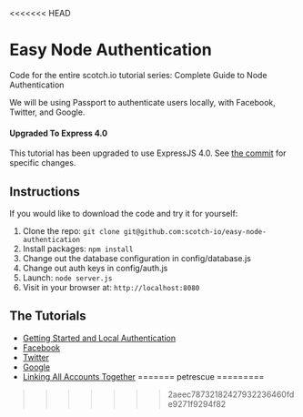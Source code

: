 <<<<<<< HEAD
# Easy Node Authentication

Code for the entire scotch.io tutorial series: Complete Guide to Node Authentication

We will be using Passport to authenticate users locally, with Facebook, Twitter, and Google.

#### Upgraded To Express 4.0
This tutorial has been upgraded to use ExpressJS 4.0. See [the commit](https://github.com/scotch-io/easy-node-authentication/commit/020dea057d5a0664caaeb041b18978237528f9a3) for specific changes.

## Instructions

If you would like to download the code and try it for yourself:

1. Clone the repo: `git clone git@github.com:scotch-io/easy-node-authentication`
2. Install packages: `npm install`
3. Change out the database configuration in config/database.js
4. Change out auth keys in config/auth.js
5. Launch: `node server.js`
6. Visit in your browser at: `http://localhost:8080`

## The Tutorials

- [Getting Started and Local Authentication](http://scotch.io/tutorials/javascript/easy-node-authentication-setup-and-local)
- [Facebook](http://scotch.io/tutorials/javascript/easy-node-authentication-facebook)
- [Twitter](http://scotch.io/tutorials/javascript/easy-node-authentication-twitter)
- [Google](http://scotch.io/tutorials/javascript/easy-node-authentication-google)
- [Linking All Accounts Together](http://scotch.io/tutorials/javascript/easy-node-authentication-linking-all-accounts-together)
=======
petrescue
=========
>>>>>>> 2aeec78732182427932236460fde9271f9294f82
